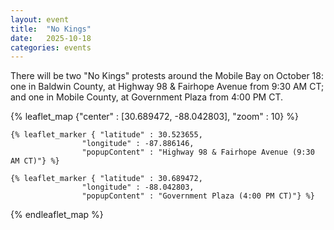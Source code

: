 ```yaml
---
layout: event
title:  "No Kings"
date:   2025-10-18
categories: events
---
```


There will be two "No Kings" protests around the Mobile Bay on October 18: one in Baldwin County, at Highway 98 & Fairhope Avenue from 9:30 AM CT; and one in Mobile County, at Government Plaza from 4:00 PM CT.

{% leaflet_map {"center" : [30.689472, -88.042803],
                 "zoom" : 10} %}

    {% leaflet_marker { "latitude" : 30.523655,
                    "longitude" : -87.886146,
                    "popupContent" : "Highway 98 & Fairhope Avenue (9:30 AM CT)"} %}
        
    {% leaflet_marker { "latitude" : 30.689472,
                    "longitude" : -88.042803,
                    "popupContent" : "Government Plaza (4:00 PM CT)"} %}

{% endleaflet_map %}